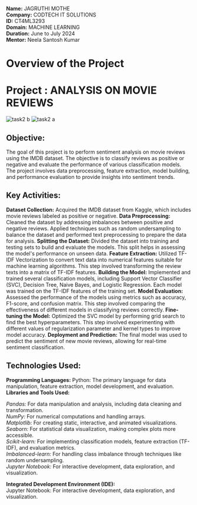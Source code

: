 **Name:** JAGRUTHI MOTHE <br>
**Company:** CODTECH IT SOLUTIONS <br>
**ID:** CT4ML3293 <br>
**Domain:** MACHINE LEARNING <br>
**Duration:** June to July 2024 <br>
**Mentor:** Neela Santosh Kumar <br>

# Overview of the Project

# Project : ANALYSIS ON MOVIE REVIEWS


![task2 b](https://github.com/user-attachments/assets/d8ac09f6-027f-415b-b1a5-0d43de564274)
![task2 a](https://github.com/user-attachments/assets/65ad691b-8285-4b7c-9f12-356b9ec446ee)

## Objective: 
The goal of this project is to perform sentiment analysis on movie reviews using the IMDB dataset. The objective is to classify reviews as positive or negative and evaluate the performance of various classification models. The project involves data preprocessing, feature extraction, model building, and performance evaluation to provide insights into sentiment trends.
## Key Activities:

**Dataset Collection:**
Acquired the IMDB dataset from Kaggle, which includes movie reviews labeled as positive or negative.
**Data Preprocessing:**
Cleaned the dataset by addressing imbalances between positive and negative reviews. Applied techniques such as random undersampling to balance the dataset and performed text preprocessing to prepare the data for analysis.
**Splitting the Dataset:**
Divided the dataset into training and testing sets to build and evaluate the models. This split helps in assessing the model's performance on unseen data.
**Feature Extraction:**
Utilized TF-IDF Vectorization to convert text data into numerical features suitable for machine learning algorithms. This step involved transforming the review texts into a matrix of TF-IDF features.
**Building the Model:**
Implemented and trained several classification models, including Support Vector Classifier (SVC), Decision Tree, Naive Bayes, and Logistic Regression. Each model was trained on the TF-IDF features of the training set.
**Model Evaluation:**
Assessed the performance of the models using metrics such as accuracy, F1-score, and confusion matrix. This step involved comparing the effectiveness of different models in classifying reviews correctly.
**Fine-tuning the Model:**
Optimized the SVC model by performing grid search to find the best hyperparameters. This step involved experimenting with different values of regularization parameter and kernel types to improve model accuracy.
**Deployment and Prediction:**
The final model was used to predict the sentiment of new movie reviews, allowing for real-time sentiment classification.
## Technologies Used:

**Programming Languages:**
Python: The primary language for data manipulation, feature extraction, model development, and evaluation.
**Libraries and Tools Used:**

*Pandas:* For data manipulation and analysis, including data cleaning and transformation.\
*NumPy:* For numerical computations and handling arrays.\
*Matplotlib:* For creating static, interactive, and animated visualizations.\
*Seaborn:* For statistical data visualization, making complex plots more accessible.\
*Scikit-learn:* For implementing classification models, feature extraction (TF-IDF), and evaluation metrics.\
*Imbalanced-learn:* For handling class imbalance through techniques like random undersampling.\
*Jupyter Notebook:* For interactive development, data exploration, and visualization.


**Integrated Development Environment (IDE):**\
Jupyter Notebook: For interactive development, data exploration, and visualization.
